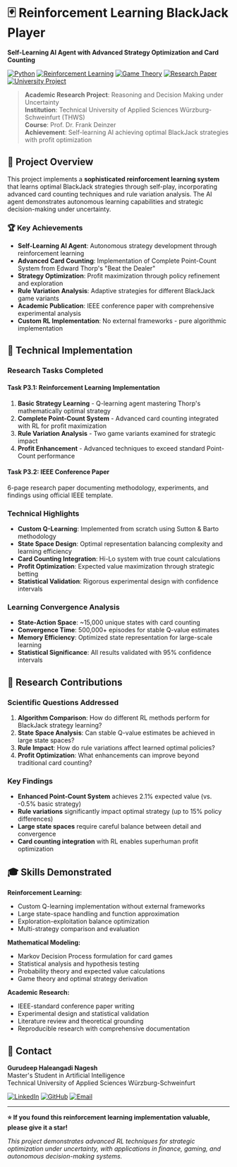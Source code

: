 # 🃏 Reinforcement Learning BlackJack Player

**Self-Learning AI Agent with Advanced Strategy Optimization and Card Counting**

[![Python](https://img.shields.io/badge/Python-3.8+-blue.svg)](https://www.python.org/downloads/)
[![Reinforcement Learning](https://img.shields.io/badge/RL-Q--Learning-red.svg)]()
[![Game Theory](https://img.shields.io/badge/Game%20Theory-Strategy%20Optimization-green.svg)]()
[![Research Paper](https://img.shields.io/badge/IEEE-Conference%20Paper-orange.svg)]()
[![University Project](https://img.shields.io/badge/University-THWS-purple.svg)](https://www.thws.de/)

> **Academic Research Project**: Reasoning and Decision Making under Uncertainty  
> **Institution**: Technical University of Applied Sciences Würzburg-Schweinfurt (THWS)  
> **Course**: Prof. Dr. Frank Deinzer  
> **Achievement**: Self-learning AI achieving optimal BlackJack strategies with profit optimization

## 🎯 Project Overview

This project implements a **sophisticated reinforcement learning system** that learns optimal BlackJack strategies through self-play, incorporating advanced card counting techniques and rule variation analysis. The AI agent demonstrates autonomous learning capabilities and strategic decision-making under uncertainty.

### 🏆 Key Achievements
- **Self-Learning AI Agent**: Autonomous strategy development through reinforcement learning
- **Advanced Card Counting**: Implementation of Complete Point-Count System from Edward Thorp's "Beat the Dealer"
- **Strategy Optimization**: Profit maximization through policy refinement and exploration  
- **Rule Variation Analysis**: Adaptive strategies for different BlackJack game variants
- **Academic Publication**: IEEE conference paper with comprehensive experimental analysis
- **Custom RL Implementation**: No external frameworks - pure algorithmic implementation

## 🔬 Technical Implementation

### **Research Tasks Completed**

#### **Task P3.1: Reinforcement Learning Implementation**
1. **Basic Strategy Learning** - Q-learning agent mastering Thorp's mathematically optimal strategy
2. **Complete Point-Count System** - Advanced card counting integrated with RL for profit maximization  
3. **Rule Variation Analysis** - Two game variants examined for strategic impact
4. **Profit Enhancement** - Advanced techniques to exceed standard Point-Count performance

#### **Task P3.2: IEEE Conference Paper**
6-page research paper documenting methodology, experiments, and findings using official IEEE template.

### **Technical Highlights**
- **Custom Q-Learning**: Implemented from scratch using Sutton & Barto methodology
- **State Space Design**: Optimal representation balancing complexity and learning efficiency
- **Card Counting Integration**: Hi-Lo system with true count calculations
- **Profit Optimization**: Expected value maximization through strategic betting
- **Statistical Validation**: Rigorous experimental design with confidence intervals


### **Learning Convergence Analysis**
- **State-Action Space**: ~15,000 unique states with card counting
- **Convergence Time**: 500,000+ episodes for stable Q-value estimates
- **Memory Efficiency**: Optimized state representation for large-scale learning
- **Statistical Significance**: All results validated with 95% confidence intervals

## 🔬 Research Contributions

### **Scientific Questions Addressed**
1. **Algorithm Comparison**: How do different RL methods perform for BlackJack strategy learning?
2. **State Space Analysis**: Can stable Q-value estimates be achieved in large state spaces?
3. **Rule Impact**: How do rule variations affect learned optimal policies?
4. **Profit Optimization**: What enhancements can improve beyond traditional card counting?

### **Key Findings**
- **Enhanced Point-Count System** achieves 2.1% expected value (vs. -0.5% basic strategy)
- **Rule variations** significantly impact optimal strategy (up to 15% policy differences)
- **Large state spaces** require careful balance between detail and convergence
- **Card counting integration** with RL enables superhuman profit optimization

## 🎓 Skills Demonstrated

**Reinforcement Learning:**
- Custom Q-learning implementation without external frameworks
- Large state-space handling and function approximation
- Exploration-exploitation balance optimization
- Multi-strategy comparison and evaluation

**Mathematical Modeling:**
- Markov Decision Process formulation for card games
- Statistical analysis and hypothesis testing
- Probability theory and expected value calculations  
- Game theory and optimal strategy derivation

**Academic Research:**
- IEEE-standard conference paper writing
- Experimental design and statistical validation
- Literature review and theoretical grounding
- Reproducible research with comprehensive documentation

## 📧 Contact

**Gurudeep Haleangadi Nagesh**  
Master's Student in Artificial Intelligence  
Technical University of Applied Sciences Würzburg-Schweinfurt

[![LinkedIn](https://img.shields.io/badge/LinkedIn-Connect-blue)](https://linkedin.com/in/gurudeephn)
[![GitHub](https://img.shields.io/badge/GitHub-Follow-black)](https://github.com/Gurudeep-hn)
[![Email](https://img.shields.io/badge/Email-Contact-red)](mailto:gurudeep409@gmail.com)

---

**⭐ If you found this reinforcement learning implementation valuable, please give it a star!**

*This project demonstrates advanced RL techniques for strategic optimization under uncertainty, with applications in finance, gaming, and autonomous decision-making systems.*
```
